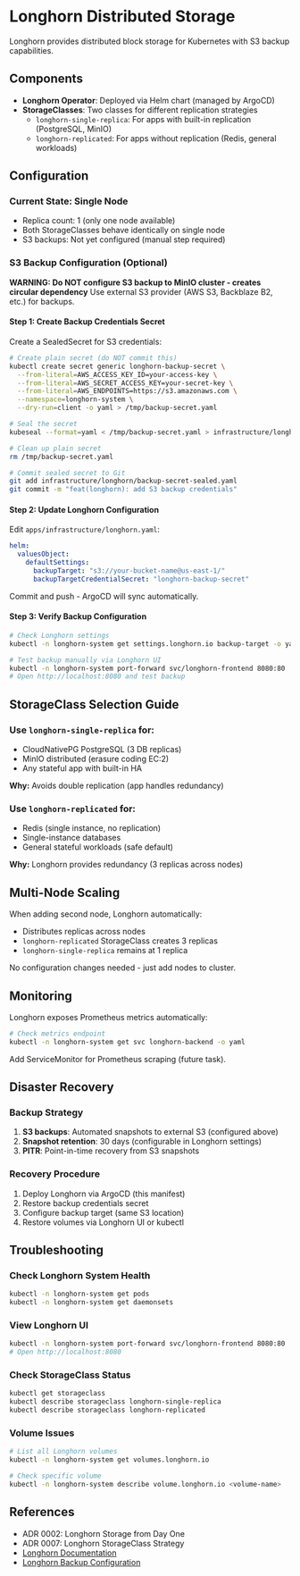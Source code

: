 # Longhorn Distributed Storage

Longhorn provides distributed block storage for Kubernetes with S3 backup capabilities.

## Components

- **Longhorn Operator**: Deployed via Helm chart (managed by ArgoCD)
- **StorageClasses**: Two classes for different replication strategies
  - `longhorn-single-replica`: For apps with built-in replication (PostgreSQL, MinIO)
  - `longhorn-replicated`: For apps without replication (Redis, general workloads)

## Configuration

### Current State: Single Node
- Replica count: 1 (only one node available)
- Both StorageClasses behave identically on single node
- S3 backups: Not yet configured (manual step required)

### S3 Backup Configuration (Optional)

**WARNING: Do NOT configure S3 backup to MinIO cluster - creates circular dependency**
Use external S3 provider (AWS S3, Backblaze B2, etc.) for backups.

#### Step 1: Create Backup Credentials Secret

Create a SealedSecret for S3 credentials:

```bash
# Create plain secret (do NOT commit this)
kubectl create secret generic longhorn-backup-secret \
  --from-literal=AWS_ACCESS_KEY_ID=your-access-key \
  --from-literal=AWS_SECRET_ACCESS_KEY=your-secret-key \
  --from-literal=AWS_ENDPOINTS=https://s3.amazonaws.com \
  --namespace=longhorn-system \
  --dry-run=client -o yaml > /tmp/backup-secret.yaml

# Seal the secret
kubeseal --format=yaml < /tmp/backup-secret.yaml > infrastructure/longhorn/backup-secret-sealed.yaml

# Clean up plain secret
rm /tmp/backup-secret.yaml

# Commit sealed secret to Git
git add infrastructure/longhorn/backup-secret-sealed.yaml
git commit -m "feat(longhorn): add S3 backup credentials"
```

#### Step 2: Update Longhorn Configuration

Edit `apps/infrastructure/longhorn.yaml`:

```yaml
helm:
  valuesObject:
    defaultSettings:
      backupTarget: "s3://your-bucket-name@us-east-1/"
      backupTargetCredentialSecret: "longhorn-backup-secret"
```

Commit and push - ArgoCD will sync automatically.

#### Step 3: Verify Backup Configuration

```bash
# Check Longhorn settings
kubectl -n longhorn-system get settings.longhorn.io backup-target -o yaml

# Test backup manually via Longhorn UI
kubectl -n longhorn-system port-forward svc/longhorn-frontend 8080:80
# Open http://localhost:8080 and test backup
```

## StorageClass Selection Guide

### Use `longhorn-single-replica` for:
- CloudNativePG PostgreSQL (3 DB replicas)
- MinIO distributed (erasure coding EC:2)
- Any stateful app with built-in HA

**Why:** Avoids double replication (app handles redundancy)

### Use `longhorn-replicated` for:
- Redis (single instance, no replication)
- Single-instance databases
- General stateful workloads (safe default)

**Why:** Longhorn provides redundancy (3 replicas across nodes)

## Multi-Node Scaling

When adding second node, Longhorn automatically:
- Distributes replicas across nodes
- `longhorn-replicated` StorageClass creates 3 replicas
- `longhorn-single-replica` remains at 1 replica

No configuration changes needed - just add nodes to cluster.

## Monitoring

Longhorn exposes Prometheus metrics automatically:

```bash
# Check metrics endpoint
kubectl -n longhorn-system get svc longhorn-backend -o yaml
```

Add ServiceMonitor for Prometheus scraping (future task).

## Disaster Recovery

### Backup Strategy
1. **S3 backups**: Automated snapshots to external S3 (configured above)
2. **Snapshot retention**: 30 days (configurable in Longhorn settings)
3. **PITR**: Point-in-time recovery from S3 snapshots

### Recovery Procedure
1. Deploy Longhorn via ArgoCD (this manifest)
2. Restore backup credentials secret
3. Configure backup target (same S3 location)
4. Restore volumes via Longhorn UI or kubectl

## Troubleshooting

### Check Longhorn System Health
```bash
kubectl -n longhorn-system get pods
kubectl -n longhorn-system get daemonsets
```

### View Longhorn UI
```bash
kubectl -n longhorn-system port-forward svc/longhorn-frontend 8080:80
# Open http://localhost:8080
```

### Check StorageClass Status
```bash
kubectl get storageclass
kubectl describe storageclass longhorn-single-replica
kubectl describe storageclass longhorn-replicated
```

### Volume Issues
```bash
# List all Longhorn volumes
kubectl -n longhorn-system get volumes.longhorn.io

# Check specific volume
kubectl -n longhorn-system describe volume.longhorn.io <volume-name>
```

## References

- ADR 0002: Longhorn Storage from Day One
- ADR 0007: Longhorn StorageClass Strategy
- [Longhorn Documentation](https://longhorn.io/docs/)
- [Longhorn Backup Configuration](https://longhorn.io/docs/latest/snapshots-and-backups/backup-and-restore/set-backup-target/)
